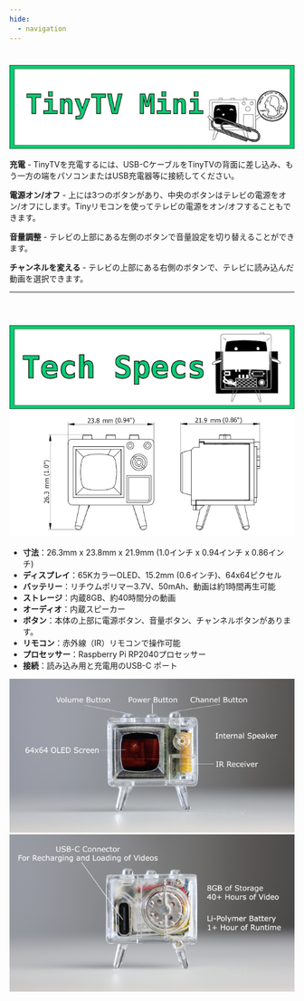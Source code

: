 ```yaml
---
hide:
  - navigation
---
```


# 

<center>
<img src="../images/Banner-tinytv-mini.jpg" alt="TinyTV Mini banner vector image" />
</center>

**充電** - TinyTVを充電するには、USB-CケーブルをTinyTVの背面に差し込み、もう一方の端をパソコンまたはUSB充電器等に接続してください。

**電源オン/オフ** - 上には3つのボタンがあり、中央のボタンはテレビの電源をオン/オフにします。Tinyリモコンを使ってテレビの電源をオン/オフすることもできます。

**音量調整** - テレビの上部にある左側のボタンで音量設定を切り替えることができます。

**チャンネルを変える** - テレビの上部にある右側のボタンで、テレビに読み込んだ動画を選択できます。

---

<style>
  h4 {
    opacity: 0; 
  }
</style>

#### 製品仕様

<center>
<img src="../images/banner-tech-specs.jpg" alt="TinyTV vector drawing of a TinyTV 2 entering an x-ray machine" />
</center>

<center>
<img src="../images/TV-mini-hardware-drawing.png" alt="TinyTV Mini hardware drawing" />
</center>

*	**寸法**：26.3mm x 23.8mm x 21.9mm (1.0インチ x 0.94インチ x 0.86インチ)
*	**ディスプレイ**：65KカラーOLED、15.2mm (0.6インチ)、64x64ピクセル
*	**バッテリー**：リチウムポリマー3.7V、50mAh、動画は約1時間再生可能 
*	**ストレージ**：内蔵8GB、約40時間分の動画
*	**オーディオ**：内蔵スピーカー
*	**ボタン**：本体の上部に電源ボタン、音量ボタン、チャンネルボタンがあります。
*	**リモコン**：赤外線（IR）リモコンで操作可能
*	**プロセッサー**：Raspberry Pi RP2040プロセッサー
*	**接続**：読み込み用と充電用のUSB-C ポート 


<center>
<img src="../images/Mini-TV-features-diagram.jpg" alt="TinyTV Mini photo features" />
</center>

<center>
<img src="../images/Mini-TV-features-diagram-back.jpg" alt="TinyTV Mini photo features" />
</center>

